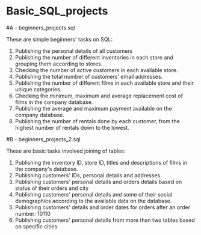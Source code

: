 # Basic_SQL_projects

#A - beginners_projects.sql

These are simple beginners' tasks on SQL: 
1. Publishing the personal details of all customers
2. Publishing the number of different inventories in each store and grouping them according to stores.
3. Checking the number of active customers in each available store.
4. Publishing the total number of customers' email addresses.
5. Publishing the number of different films in each available store and their unique categories.
6. Checking the minimum, maximum and average replacement cost of films in the company database.
7. Publishing the average and maximum payment available on the company database.
8. Publishing the number of rentals done by each customer, from the highest number of rentals down to the lowest.

#B - beginners_projects_2.sql

These are basic tasks involved joining of tables:
1. Publishing the inventory ID, store ID, titles and descriptions of films in the company's database.
2. Publishing customers' IDs, personal details and addresses.
3. Publishing customers' personal details and orders details based on status of their orders and city 
4. Publishing customers' personal details and some of their social demographics according to the available data on the database. 
5. Publishing customers' details and order dates for orders after an order number: 10110
6. Publishing customers' personal details from more than two tables based on specific cities

